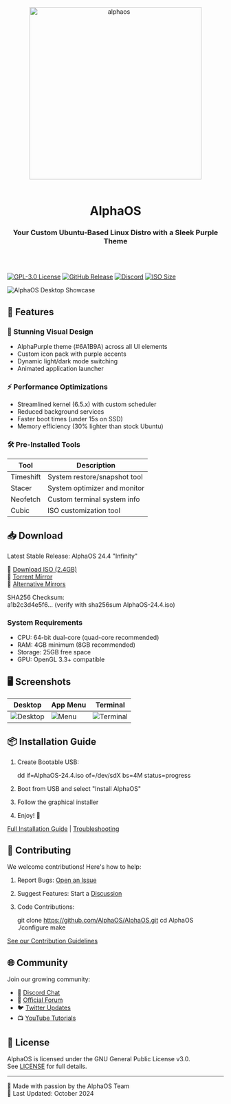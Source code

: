 <div align="center">
  <a href="https://sites.google.com/view/alpha-os/main" align="center">
    <center align="center">
<picture>
  <source media="(prefers-color-scheme: dark)" srcset="https://github.com/ax10mdev/AlphaOS/assets/logo-with-background-large.png">
  <source media="(prefers-color-scheme: light)" srcset="https://github.com/ax10mdev/AlphaOS/assets/logo-with-background-large.png">
  <img src="https://github.com/ax10mdev/AlphaOS/assets/logo-with-background-large.png" alt="alphaos" align="center" height="400">
</picture>
    </center>
  </a>
  <br>
  <h1 align="center"><center>AlphaOS</center></h1>
  <h3 align="center"><center>Your Custom Ubuntu-Based Linux Distro with a Sleek Purple Theme</center></h3>
  <br>
  <br>
</div>

[![GPL-3.0 License](https://img.shields.io/badge/License-GPLv3-purple.svg)](LICENSE)
[![GitHub Release](https://img.shields.io/github/v/release/AlphaOS/AlphaOS?color=%236A1B9A)](https://github.com/AlphaOS/AlphaOS/releases)
[![Discord](https://img.shields.io/discord/1234567890?label=Community&logo=discord&color=7289DA)](https://discord.gg/alphaos)
[![ISO Size](https://img.shields.io/badge/ISO_Size-2.4GB-purple)](https://alphaos.org/download)

![AlphaOS Desktop Showcase](assets/showcase.png)

## 🚀 Features

### 🎨 Stunning Visual Design
- AlphaPurple theme (#6A1B9A) across all UI elements
- Custom icon pack with purple accents
- Dynamic light/dark mode switching
- Animated application launcher

### ⚡️ Performance Optimizations
- Streamlined kernel (6.5.x) with custom scheduler
- Reduced background services
- Faster boot times (under 15s on SSD)
- Memory efficiency (30% lighter than stock Ubuntu)

### 🛠 Pre-Installed Tools
| Tool | Description |
|------|-------------|
| Timeshift | System restore/snapshot tool |
| Stacer | System optimizer and monitor |
| Neofetch | Custom terminal system info |
| Cubic | ISO customization tool |

## 📥 Download

Latest Stable Release: AlphaOS 24.4 "Infinity"  

🔗 [Download ISO (2.4GB)](https://alphaos.org/download)  
🔗 [Torrent Mirror](magnet:?xt=urn:btih:...)  
🔗 [Alternative Mirrors](docs/MIRRORS.md)

SHA256 Checksum:  
a1b2c3d4e5f6... (verify with sha256sum AlphaOS-24.4.iso)

### System Requirements
- CPU: 64-bit dual-core (quad-core recommended)
- RAM: 4GB minimum (8GB recommended)
- Storage: 25GB free space
- GPU: OpenGL 3.3+ compatible

## 🖥 Screenshots

| Desktop | App Menu | Terminal |
|---------|----------|----------|
| ![Desktop](assets/screenshots/desktop.png) | ![Menu](assets/screenshots/menu.png) | ![Terminal](assets/screenshots/terminal.png) |

## 📦 Installation Guide

1. Create Bootable USB:
  
   dd if=AlphaOS-24.4.iso of=/dev/sdX bs=4M status=progress
   
2. Boot from USB and select "Install AlphaOS"
3. Follow the graphical installer
4. Enjoy! 🎉

[Full Installation Guide](docs/INSTALL.md) | [Troubleshooting](docs/TROUBLESHOOTING.md)

## 🤝 Contributing

We welcome contributions! Here's how to help:

1. Report Bugs: [Open an Issue](https://github.com/AlphaOS/AlphaOS/issues)
2. Suggest Features: Start a [Discussion](https://github.com/AlphaOS/AlphaOS/discussions)
3. Code Contributions:
  
   git clone https://github.com/AlphaOS/AlphaOS.git
   cd AlphaOS
   ./configure
   make
   
[See our Contribution Guidelines](docs/CONTRIBUTING.md)

## 🌐 Community

Join our growing community:
- 💬 [Discord Chat](https://discord.gg/alphaos)
- 📰 [Official Forum](https://forum.alphaos.org)
- 🐦 [Twitter Updates](https://twitter.com/alphaos_dev)
- 📺 [YouTube Tutorials](https://youtube.com/alphaos)

## 📜 License

AlphaOS is licensed under the GNU General Public License v3.0.  
See [LICENSE](LICENSE) for full details.

---

💜 Made with passion by the AlphaOS Team  
📆 Last Updated: October 2024
